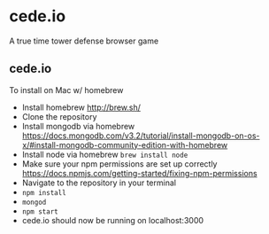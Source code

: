 # cede.io
A true time tower defense browser game

## cede.io
To install on Mac w/ homebrew

- Install homebrew http://brew.sh/
- Clone the repository
- Install mongodb via homebrew https://docs.mongodb.com/v3.2/tutorial/install-mongodb-on-os-x/#install-mongodb-community-edition-with-homebrew
- Install node via homebrew `brew install node`
- Make sure your npm permissions are set up correctly https://docs.npmjs.com/getting-started/fixing-npm-permissions
- Navigate to the repository in your terminal
- `npm install`
- `mongod`
- `npm start`
- cede.io should now be running on localhost:3000
